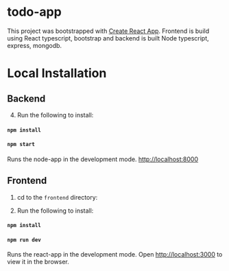 # todo-app

This project was bootstrapped with [Create React App](https://github.com/facebook/create-react-app).
Frontend is build using React typescript, bootstrap and backend is built  Node typescript, express, mongodb. 


# Local Installation

## Backend


4. Run the following to install:

#### `npm install`
#### `npm start`

Runs the node-app in the development mode.
[http://localhost:8000](http://localhost:8000) 

## Frontend

1. cd to the `frontend` directory:

3. Run the following to install:

#### `npm install`
#### `npm run dev`

Runs the react-app in the development mode.
Open [http://localhost:3000](http://localhost:3000) to view it in the browser.
